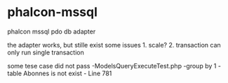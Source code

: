 phalcon-mssql
=============

phalcon mssql pdo db adapter


the adapter works, but stille exist some issues
    1. scale?
    2. transaction
	can only run single transaction

some tese case did not pass
    -ModelsQueryExecuteTest.php
	-group by 1
        -table Abonnes is not exist - Line 781
